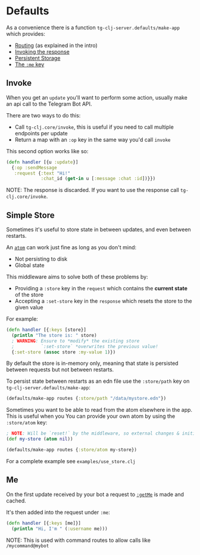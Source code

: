 # Defaults

As a convenience there is a function `tg-clj-server.defaults/make-app` which provides:
- [Routing](docs/intro.md#routing) (as explained in the intro)
- [Invoking the response](#invoke)
- [Persistent Storage](#simple-store)
- [The `:me` key](#me)

## Invoke

When you get an `update` you'll want to perform some action, usually make an api call to the Telegram Bot API.

There are two ways to do this:
- Call `tg-clj.core/invoke`, this is useful if you need to call multiple endpoints per update
- Return a map with an `:op` key in the same way you'd call `invoke`

This second option works like so:
```clojure
(defn handler [{u :update}]
  {:op :sendMessage
   :request {:text "Hi!"
             :chat_id (get-in u [:message :chat :id])}})
```

NOTE: The response is discarded. If you want to use the response call `tg-clj.core/invoke`.


## Simple Store

Sometimes it's useful to store state in between updates, and even between restarts.

An [`atom`](https://clojuredocs.org/clojure.core/atom) can work just fine as long as you don't mind:
- Not persisting to disk
- Global state

This middleware aims to solve both of these problems by:
- Providing a `:store` key in the `request` which contains the **current state** of the store
- Accepting a `:set-store` key in the `response` which resets the store to the given value

For example:
```clojure
(defn handler [{:keys [store}]
  (println "The store is: " store)
  ; WARNING: Ensure to *modify* the existing store
  ;          `:set-store` *overwrites the previous value!
  {:set-store (assoc store :my-value 1)})
```

By default the store is in-memory only, meaning that state is persisted between requests but not between restarts.

To persist state between restarts as an edn file use the `:store/path` key on `tg-clj-server.defaults/make-app`:
```clojure
(defaults/make-app routes {:store/path "/data/mystore.edn"})
```

Sometimes you want to be able to read from the atom elsewhere in the app.
This is useful when you 
You can provide your own atom by using the `:store/atom` key:
```clojure
; NOTE: Will be `reset!` by the middleware, so external changes & initial values aren't persisted
(def my-store (atom nil))

(defaults/make-app routes {:store/atom my-store})
```

For a complete example see `examples/use_store.clj`


## Me

On the first update received by your bot a request to [`:getMe`](https://core.telegram.org/bots/api#getme) is made and cached.

It's then added into the request under `:me`:

```clojure
(defn handler [{:keys [me]}]
  (println "Hi, I'm " (:username me)))
```

NOTE: This is used with command routes to allow calls like `/mycommand@mybot`
